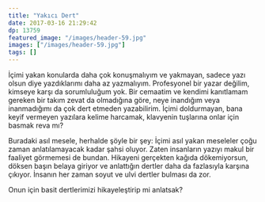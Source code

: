 ```yaml
---
title: "Yakıcı Dert"
date: 2017-03-16 21:29:42
dp: 13759
featured_image: "/images/header-59.jpg"
images: ["/images/header-59.jpg"]
tags: []
---
```


İçimi yakan konularda daha çok konuşmalıyım ve yakmayan, sadece yazı olsun diye
yazdıklarımı daha az yazmalıyım. Profesyonel bir yazar değilim, kimseye karşı da
sorumluluğum yok. Bir cemaatim ve kendimi kanıtlamam gereken bir takım zevat da
olmadığına göre, neye inandığım veya inanmadığımı da çok dert etmeden
yazabilirim. İçimi doldurmayan, bana keyif vermeyen yazılara kelime harcamak,
klavyenin tuşlarına onlar için basmak reva mı?

Buradaki asıl mesele, herhalde şöyle bir şey: İçimi asıl yakan meseleler çoğu
zaman anlatılamayacak kadar şahsi oluyor. Zaten insanların yazıyı makul bir
faaliyet görmemesi de bundan. Hikayeni gerçekten kağıda dökemiyorsun, döksen
başın belaya giriyor ve anlattığın dertler daha da fazlasıyla karşına
çıkıyor. İnsanın her zaman soyut ve ulvi dertler bulması da zor. 

Onun için basit dertlerimizi hikayeleştirip mi anlatsak? 

